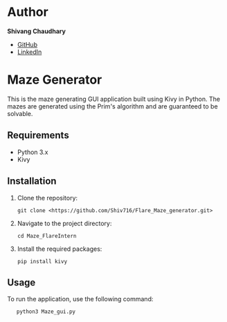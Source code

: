 # Author
**Shivang Chaudhary**
  - [GitHub](https://github.com/Shiv716)
  - [LinkedIn](https://www.linkedin.com/in/shivang-chaudhary-2235831b5/)

# Maze Generator

This is the maze generating GUI application built using Kivy in Python. The mazes are generated using the Prim's algorithm and are guaranteed to be solvable.

## Requirements

- Python 3.x
- Kivy

## Installation

1. Clone the repository:
    ```
    git clone <https://github.com/Shiv716/Flare_Maze_generator.git>
    ```
2. Navigate to the project directory:
    ```
    cd Maze_FlareIntern
    ```
3. Install the required packages:
    ```
    pip install kivy
    ```

## Usage

To run the application, use the following command:
 ```
    python3 Maze_gui.py
 ```
